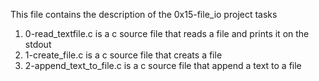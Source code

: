 This file contains the description of the 0x15-file_io project tasks

1. 0-read_textfile.c is a c source file that reads a file and prints it on the stdout
2. 1-create_file.c is a c source file that creats a file
3. 2-append_text_to_file.c is a c source file that append a text to a file
